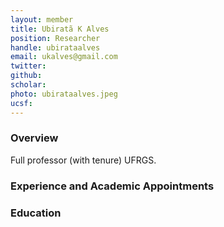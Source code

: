 ```yaml
---
layout: member
title: Ubiratã K Alves
position: Researcher
handle: ubirataalves
email: ukalves@gmail.com
twitter:
github: 
scholar: 
photo: ubirataalves.jpeg
ucsf: 
---
```


### Overview

Full professor (with tenure) UFRGS.


### Experience and Academic Appointments


### Education

